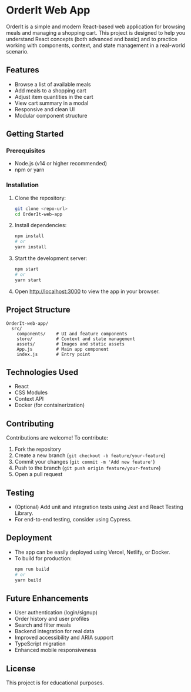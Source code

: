 # OrderIt Web App

OrderIt is a simple and modern React-based web application for browsing meals and managing a shopping cart. This project is designed to help you understand React concepts (both advanced and basic) and to practice working with components, context, and state management in a real-world scenario.

## Features
- Browse a list of available meals
- Add meals to a shopping cart
- Adjust item quantities in the cart
- View cart summary in a modal
- Responsive and clean UI
- Modular component structure

## Getting Started

### Prerequisites
- Node.js (v14 or higher recommended)
- npm or yarn

### Installation
1. Clone the repository:
   ```bash
   git clone <repo-url>
   cd OrderIt-web-app
   ```
2. Install dependencies:
   ```bash
   npm install
   # or
   yarn install
   ```
3. Start the development server:
   ```bash
   npm start
   # or
   yarn start
   ```
4. Open [http://localhost:3000](http://localhost:3000) to view the app in your browser.

## Project Structure
```
OrderIt-web-app/
  src/
    components/    # UI and feature components
    store/         # Context and state management
    assets/        # Images and static assets
    App.js         # Main app component
    index.js       # Entry point
```

## Technologies Used
- React
- CSS Modules
- Context API
- Docker (for containerization)

## Contributing
Contributions are welcome! To contribute:
1. Fork the repository
2. Create a new branch (`git checkout -b feature/your-feature`)
3. Commit your changes (`git commit -m 'Add new feature'`)
4. Push to the branch (`git push origin feature/your-feature`)
5. Open a pull request

## Testing
- (Optional) Add unit and integration tests using Jest and React Testing Library.
- For end-to-end testing, consider using Cypress.

## Deployment
- The app can be easily deployed using Vercel, Netlify, or Docker.
- To build for production:
  ```bash
  npm run build
  # or
  yarn build
  ```

## Future Enhancements
- User authentication (login/signup)
- Order history and user profiles
- Search and filter meals
- Backend integration for real data
- Improved accessibility and ARIA support
- TypeScript migration
- Enhanced mobile responsiveness

## License
This project is for educational purposes.
